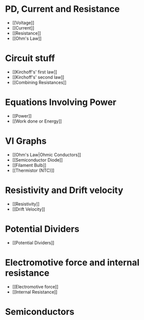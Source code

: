 # PD, Current and Resistance
- [[Voltage]]
- [[Current]]
- [[Resistance]]
- [[Ohm's Law]]
# Circuit stuff
- [[Kirchoff's' first law]]
- [[Kirchoff's' second law]]
- [[Combining Resistances]]
# Equations Involving Power
- [[Power]]
- [[Work done or Energy]]
# VI Graphs
- [[Ohm's Law|Ohmic Conductors]]
- [[Semiconductor Diode]]
- [[Filament Bulb]]
- [[Thermistor (NTC)]]
# Resistivity and Drift velocity
- [[Resistivity]]
- [[Drift Velocity]]
# Potential Dividers
- [[Potential Dividers]]
# Electromotive force and internal resistance
- [[Electromotive force]]
- [[Internal Resistance]]
# Semiconductors
